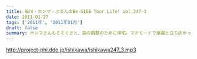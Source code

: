 ```yaml
---
title: 石川・ホンマ・ぶるんのBe-SIDE Your Life! vol.247-3
date: 2011-01-27
tags: ['2011年', '2011年01月']
draft: false
summary: ホンマさんもそそくさと、曲の調整のために帰宅。マヂモードで楽器と立ち向かっているようです。チケット完売！それはそれでハイプレッシャーに！？NAMAE
---
```


http://project-phi.ddo.jp/ishikawa/ishikawa247_3.mp3
